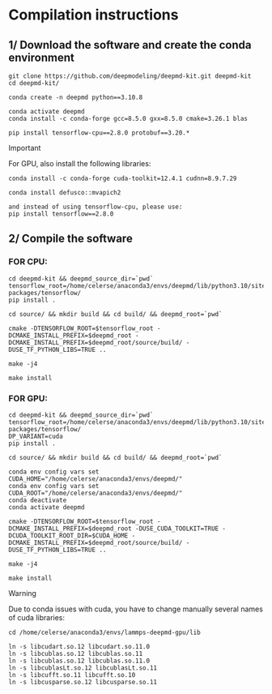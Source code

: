 # Compilation instructions

## 1/ Download the software and create the conda environment

```
git clone https://github.com/deepmodeling/deepmd-kit.git deepmd-kit
cd deepmd-kit/
```

```
conda create -n deepmd python==3.10.8
```
```
conda activate deepmd
conda install -c conda-forge gcc=8.5.0 gxx=8.5.0 cmake=3.26.1 blas
```
```
pip install tensorflow-cpu==2.8.0 protobuf==3.20.*
```

> [!IMPORTANT]
> For GPU, also install the following libraries:
> ```
> conda install -c conda-forge cuda-toolkit=12.4.1 cudnn=8.9.7.29
> ```
> ```
> conda install defusco::mvapich2
> ```
> ```
> and instead of using tensorflow-cpu, please use:
> pip install tensorflow==2.8.0
> ```

## 2/ Compile the software 

### FOR CPU:
```
cd deepmd-kit && deepmd_source_dir=`pwd`
tensorflow_root=/home/celerse/anaconda3/envs/deepmd/lib/python3.10/site-packages/tensorflow/
pip install .
```
```
cd source/ && mkdir build && cd build/ && deepmd_root=`pwd`
```

```
cmake -DTENSORFLOW_ROOT=$tensorflow_root -DCMAKE_INSTALL_PREFIX=$deepmd_root -DCMAKE_INSTALL_PREFIX=$deepmd_root/source/build/ -DUSE_TF_PYTHON_LIBS=TRUE ..
```

```
make -j4
```
```
make install
```

### FOR GPU:
```
cd deepmd-kit && deepmd_source_dir=`pwd`
tensorflow_root=/home/celerse/anaconda3/envs/deepmd/lib/python3.10/site-packages/tensorflow/
DP_VARIANT=cuda
pip install .
```
```
cd source/ && mkdir build && cd build/ && deepmd_root=`pwd`
```
```
conda env config vars set CUDA_HOME="/home/celerse/anaconda3/envs/deepmd/"
conda env config vars set CUDA_ROOT="/home/celerse/anaconda3/envs/deepmd/"
conda deactivate
conda activate deepmd
```

```
cmake -DTENSORFLOW_ROOT=$tensorflow_root -DCMAKE_INSTALL_PREFIX=$deepmd_root -DUSE_CUDA_TOOLKIT=TRUE -DCUDA_TOOLKIT_ROOT_DIR=$CUDA_HOME -DCMAKE_INSTALL_PREFIX=$deepmd_root/source/build/ -DUSE_TF_PYTHON_LIBS=TRUE ..
```

```
make -j4
```
```
make install
```

> [!WARNING]
> Due to conda issues with cuda, you have to change manually several names of cuda libraries:
> ```
> cd /home/celerse/anaconda3/envs/lammps-deepmd-gpu/lib
> ```
> ```
> ln -s libcudart.so.12 libcudart.so.11.0
> ln -s libcublas.so.12 libcublas.so.11
> ln -s libcublas.so.12 libcublas.so.11.0
> ln -s libcublasLt.so.12 libcublasLt.so.11
> ln -s libcufft.so.11 libcufft.so.10
> ln -s libcusparse.so.12 libcusparse.so.11
> ```
